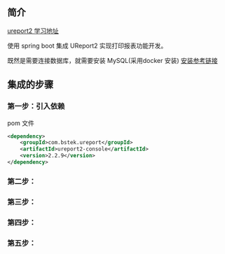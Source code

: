 ## 简介

[ureport2 学习地址](https://www.w3cschool.cn/ureport/)

使用 spring boot 集成 UReport2 实现打印报表功能开发。

既然是需要连接数据库，就需要安装 MySQL(采用docker 安装) [安装参考链接](https://blog.csdn.net/qq_18948359/article/details/125486934?spm=1001.2014.3001.5502)

## 集成的步骤

### 第一步：引入依赖

pom 文件
```xml
<dependency>
    <groupId>com.bstek.ureport</groupId>
    <artifactId>ureport2-console</artifactId>
    <version>2.2.9</version>
</dependency>
```

### 第二步：

### 第三步：

### 第四步：

### 第五步：

